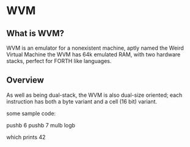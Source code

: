 # WVM

## What is WVM?
WVM is an emulator for a nonexistent machine, aptly named the Weird Virtual
Machine the WVM has 64k emulated RAM, with two hardware stacks, perfect for
FORTH like languages.


## Overview
As well as being dual-stack, the WVM is also dual-size oriented; each
instruction has both a byte variant and a cell (16 bit) variant.

some sample code:

pushb 6
pushb 7
mulb
logb

which prints 42
